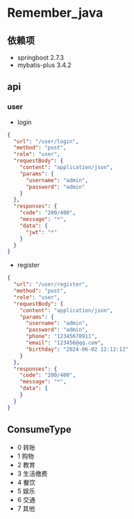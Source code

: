 # Remember_java

## 依赖项

- springboot 2.7.3
- mybatis-plus 3.4.2

## api

### user

- login

```json
{
  "url": "/user/login",
  "method": "post",
  "role": "user",
  "requestBody": {
    "content": "application/json",
    "params": {
      "username": "admin",
      "password": "admin"
    }
  },
  "responses": {
    "code": "200/400",
    "message": "*",
    "data": {
      "jwt": "*"
    }
  }
}
```

- register

```json
{
  "url": "/user/register",
  "method": "post",
  "role": "user",
  "requestBody": {
    "content": "application/json",
    "params": {
      "username": "admin",
      "password": "admin",
      "phone": "12345678911",
      "email": "123456@qq.com",
      "birthday": "2024-06-02 12:12:12"
    }
  },
  "responses": {
    "code": "200/400",
    "message": "*",
    "data": {
    }
  }
}
```

## ConsumeType
- 0 转账
- 1 购物
- 2 教育
- 3 生活缴费
- 4 餐饮
- 5 娱乐
- 6 交通
- 7 其他